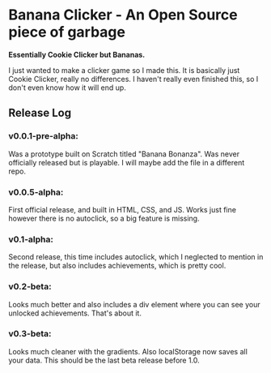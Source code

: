 # Banana Clicker - An Open Source piece of garbage
**Essentially Cookie Clicker but Bananas.**

I just wanted to make a clicker game so I made this. It is basically just Cookie Clicker, really no differences. I haven't really even finished this,
so I don't even know how it will end up.

## Release Log

### v0.0.1-pre-alpha: 
Was a prototype built on Scratch titled "Banana Bonanza". Was never officially released but is playable. I will maybe add the file in a different repo.

### v0.0.5-alpha: 
First official release, and built in HTML, CSS, and JS. Works just fine however there is no autoclick, so a big feature is missing.

### v0.1-alpha:
Second release, this time includes autoclick, which I neglected to mention in the release, but also includes achievements, which is pretty cool.

### v0.2-beta:
Looks much better and also includes a div element where you can see your unlocked achievements. That's about it.

### v0.3-beta:
Looks much cleaner with the gradients. Also localStorage now saves all your data. This should be the last beta release before 1.0.
